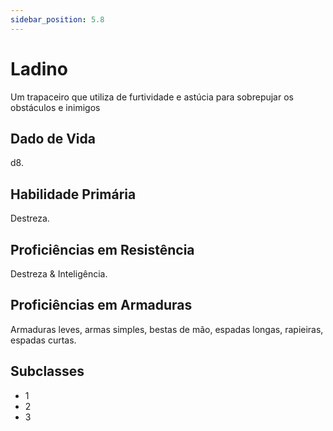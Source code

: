 ```yaml
---
sidebar_position: 5.8
---
```

# Ladino
Um trapaceiro que utiliza de furtividade e astúcia para sobrepujar os obstáculos e inimigos

## Dado de Vida
d8.

## Habilidade Primária
Destreza.

## Proficiências em Resistência
Destreza & Inteligência.

## Proficiências em Armaduras
Armaduras leves, armas simples, bestas de mão, espadas longas, rapieiras, espadas curtas.

## Subclasses
- 1
- 2
- 3